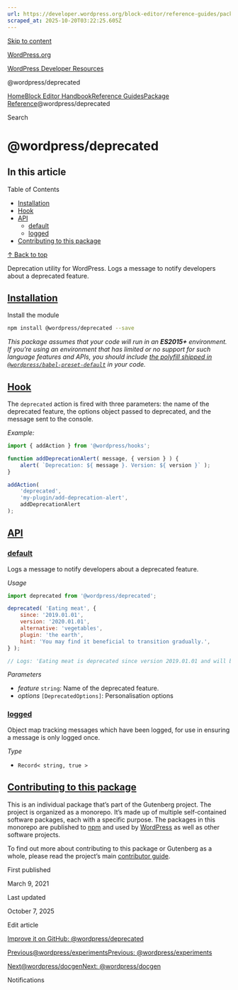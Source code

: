 ```yaml
---
url: https://developer.wordpress.org/block-editor/reference-guides/packages/packages-deprecated
scraped_at: 2025-10-20T03:22:25.605Z
---
```


[Skip to content](https://developer.wordpress.org/block-editor/reference-guides/packages/packages-deprecated/#wp--skip-link--target)

[WordPress.org](https://wordpress.org/)

[WordPress Developer Resources](https://developer.wordpress.org/)

@wordpress/deprecated


[Home](https://developer.wordpress.org/)[Block Editor Handbook](https://developer.wordpress.org/block-editor/)[Reference Guides](https://developer.wordpress.org/block-editor/reference-guides/)[Package Reference](https://developer.wordpress.org/block-editor/reference-guides/packages/)@wordpress/deprecated

Search

# @wordpress/deprecated

## In this article

Table of Contents

- [Installation](https://developer.wordpress.org/block-editor/reference-guides/packages/packages-deprecated/#installation)
- [Hook](https://developer.wordpress.org/block-editor/reference-guides/packages/packages-deprecated/#hook)
- [API](https://developer.wordpress.org/block-editor/reference-guides/packages/packages-deprecated/#api)
  - [default](https://developer.wordpress.org/block-editor/reference-guides/packages/packages-deprecated/#default)
  - [logged](https://developer.wordpress.org/block-editor/reference-guides/packages/packages-deprecated/#logged)
- [Contributing to this package](https://developer.wordpress.org/block-editor/reference-guides/packages/packages-deprecated/#contributing-to-this-package)

[↑ Back to top](https://developer.wordpress.org/block-editor/reference-guides/packages/packages-deprecated/#wp--skip-link--target)

Deprecation utility for WordPress. Logs a message to notify developers about a deprecated feature.

## [Installation](https://developer.wordpress.org/block-editor/reference-guides/packages/packages-deprecated/\#installation)

Install the module

```bash
npm install @wordpress/deprecated --save

```

_This package assumes that your code will run in an **ES2015+** environment. If you’re using an environment that has limited or no support for such language features and APIs, you should include [the polyfill shipped in `@wordpress/babel-preset-default`](https://github.com/WordPress/gutenberg/tree/HEAD/packages/babel-preset-default#polyfill) in your code._

## [Hook](https://developer.wordpress.org/block-editor/reference-guides/packages/packages-deprecated/\#hook)

The `deprecated` action is fired with three parameters: the name of the deprecated feature, the options object passed to deprecated, and the message sent to the console.

_Example:_

```js
import { addAction } from '@wordpress/hooks';

function addDeprecationAlert( message, { version } ) {
    alert( `Deprecation: ${ message }. Version: ${ version }` );
}

addAction(
    'deprecated',
    'my-plugin/add-deprecation-alert',
    addDeprecationAlert
);

```

## [API](https://developer.wordpress.org/block-editor/reference-guides/packages/packages-deprecated/\#api)

### [default](https://developer.wordpress.org/block-editor/reference-guides/packages/packages-deprecated/\#default)

Logs a message to notify developers about a deprecated feature.

_Usage_

```js
import deprecated from '@wordpress/deprecated';

deprecated( 'Eating meat', {
    since: '2019.01.01',
    version: '2020.01.01',
    alternative: 'vegetables',
    plugin: 'the earth',
    hint: 'You may find it beneficial to transition gradually.',
} );

// Logs: 'Eating meat is deprecated since version 2019.01.01 and will be removed from the earth in version 2020.01.01. Please use vegetables instead. Note: You may find it beneficial to transition gradually.'

```

_Parameters_

- _feature_ `string`: Name of the deprecated feature.
- _options_ `[DeprecatedOptions]`: Personalisation options

### [logged](https://developer.wordpress.org/block-editor/reference-guides/packages/packages-deprecated/\#logged)

Object map tracking messages which have been logged, for use in ensuring a message is only logged once.

_Type_

- `Record< string, true >`

## [Contributing to this package](https://developer.wordpress.org/block-editor/reference-guides/packages/packages-deprecated/\#contributing-to-this-package)

This is an individual package that’s part of the Gutenberg project. The project is organized as a monorepo. It’s made up of multiple self-contained software packages, each with a specific purpose. The packages in this monorepo are published to [npm](https://www.npmjs.com/) and used by [WordPress](https://make.wordpress.org/core/) as well as other software projects.

To find out more about contributing to this package or Gutenberg as a whole, please read the project’s main [contributor guide](https://github.com/WordPress/gutenberg/tree/HEAD/CONTRIBUTING.md).

First published

March 9, 2021

Last updated

October 7, 2025

Edit article

[Improve it on GitHub: @wordpress/deprecated](https://github.com/WordPress/gutenberg/edit/trunk/packages/deprecated/README.md)

[Previous@wordpress/experimentsPrevious: @wordpress/experiments](https://developer.wordpress.org/block-editor/reference-guides/packages/packages-experiments/)

[Next@wordpress/docgenNext: @wordpress/docgen](https://developer.wordpress.org/block-editor/reference-guides/packages/packages-docgen/)

Notifications